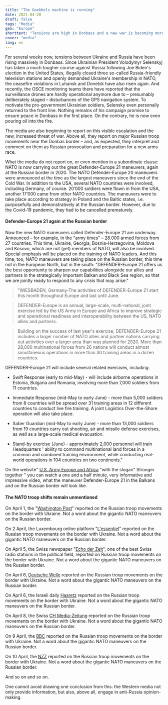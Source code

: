 ```yaml
---
title: "The Goebbels machine is running"
date: 2021-04-20
draft: false
tags: "Media"
geo: "Europe"
shorttext: "Tensions are high in Donbass and a new war is becoming more and more likely. But the media are deliberately providing one-sided information."
cover: "media"
lang: en
---
```


For several weeks now, tensions between Ukraine and Russia have been rising massively in Donbass. Since Ukrainian President Volodymyr Selenskyj has taken a much tougher course against Russia following Joe Biden's election in the United States, illegally closed three so-called Russia-friendly television stations and openly demanded Ukraine's membership in NATO, the ceasefire violations in Luhansk and Donetsk have also risen again. And recently, the OSCE monitoring teams there have reported that the surveillance drones are hardly operational anymore due to – presumably deliberately staged – disturbances of the GPS navigation system. To motivate the pro-government Ukrainian soldiers, Selensky even personally returned to the front line. Nothing remains of his campaign promise to ensure peace in Donbass in the first place. On the contrary, he is now even pouring oil into the fire.

The media are also beginning to report on this visible escalation and the new, increased threat of war. Above all, they report on major Russian troop movements near the Donbas border – and, as expected, they interpret and comment on them as Russian provocation and preparation for a new arms race.

What the media do not report on, or even mention in a subordinate clause: NATO is now carrying out the great Defender-Europe 21 maneuvers, again at the Russian border in 2020. The NATO Defender-Europe 20 maneuvers were announced at the time as the largest maneuvers since the end of the Cold War. In addition to the USA, several NATO countries were involved, including Germany, of course. 20’000 soldiers were flown in from the USA, another 17’000 came from other NATO countries. The maneuvers were to take place according to strategy in Poland and the Baltic states, i.e. purposefully and demonstratively at the Russian border. However, due to the Covid-19 pandemic, they had to be cancelled prematurely.

#### Defender-Europe 21 again at the Russian border

Now the new NATO maneuvers called Defender-Europe 21 are underway. Announced – for example, in the "army times" – 28.000 armed forces from 27 countries. This time, Ukraine, Georgia, Bosnia-Herzegovina, Moldova and Kosovo, which are not (yet) members of NATO, will also be involved. Special emphasis will be placed on the training of NATO leaders. And this time, too, NATO maneuvers are taking place on the Russian border, this time not in the European North, but in the south: "DEFENDER-Europe 21 offers us the best opportunity to sharpen our capabilities alongside our allies and partners in the strategically important Balkan and Black Sea region, so that we are jointly ready to respond to any crisis that may arise."

> "WIESBADEN, Germany-The activities of DEFENDER-Europe 21 start this month throughout Europe and last until June.

> DEFENDER-Europe is an annual, large-scale, multi-national, joint exercise led by the US Army in Europe and Africa to improve strategic and operational readiness and interoperability between the US, NATO allies and partners.

> Building on the success of last year's exercise, DEFENDER-Europe 21 includes a larger number of NATO allies and partner nations carrying out activities over a larger area than was planned for 2020. More than 28,000 multinational forces from 26 nations will conduct almost simultaneous operations in more than 30 training areas in a dozen countries.

DEFENDER-Europe 21 will include several related exercises, including:

  - Swift Response (early to mid-May) - will include airborne operations in Estonia, Bulgaria and Romania, involving more than 7,000 soldiers from 11 countries.

  - Immediate Response (mid-May to early June) - more than 5,000 soldiers from 8 countries will be spread over 31 training areas in 12 different countries to conduct live fire training. A joint Logistics Over-the-Shore operation will also take place.

  - Saber Guardian (mid-May to early June) - more than 13,000 soldiers from 19 countries carry out shooting, air and missile defense exercises, as well as a large-scale medical evacuation.

  - Stand-by exercise (June) - approximately 2,000 personnel will train Headquarters ' ability to command multinational land forces in a common and combined training environment, while conducting real-world operations in 104 countries on two continents."

On the website" [U.S. Army Europe and Africa](https://www.europeafrica.army.mil/Newsroom/D-Day/D-Day-Facts/videoid/787260/ "DDay Facts") "with the slogan" Stronger together " you can watch a one and a half minute, very informative and impressive video, what the maneuver Defender-Europe 21 in the Balkans and on the Russian border will look like.

#### The NATO troop shifts remain unmentioned

On April 1, the "[Washington Post](https://www.washingtonpost.com/opinions/2021/04/01/how-russias-military-activity-near-ukraine-is-poised-test-biden-administration/ "How Russia’s military activity near Ukraine is poised to test the Biden administration")" reported on the Russian troop movements on the border with Ukraine. Not a word about the gigantic NATO maneuvers on the Russian border.

On 2 April, the Luxembourg online platform "[L'essentiel](http://www.lessentiel.lu/de/news/welt/story/russland-droht-mit-zerstorung-in-ostukraine-21485575 "Russland droht mit Zerstörung in Ostukraine")" reported on the Russian troop movements on the border with Ukraine. Not a word about the gigantic NATO maneuvers on the Russian border.

On April 5, the Swiss newspaper "[Echo der Zeit](https://www.srf.ch/play/radio/echo-der-zeit/audio/russische-truppen-an-grenze-zur-ukraine-droht-eine-eskalation?id=6f723b72-4474-468d-b53c-6ee295c8eb20 "Russische Truppen an Grenze zur Ukraine - droht eine Eskalation?")", one of the best Swiss radio stations in the political field, reported on Russian troop movements on the border with Ukraine. Not a word about the gigantic NATO maneuvers on the Russian border.

On April 6, [Deutsche Welle](https://www.dw.com/de/russische-truppen-an-der-grenze-zur-ukraine-machtdemonstration-oder-bevorstehende-invasion/a-57112211 "Russische Truppen an der Grenze zur Ukraine: Machtdemonstration oder bevorstehende Invasion?") reported on the Russian troop movements on the border with Ukraine. Not a word about the gigantic NATO maneuvers on the Russian border.

On April 6, the Israeli daily [Haaretz](https://www.haaretz.com/world-news/ukraine-calls-for-path-into-nato-after-russia-masses-troops-1.9686698?utm_source=mailchimp&utm_medium=content&utm_campaign=haaretz-news&utm_content=af7bc5a819 "Ukraine Calls for Path Into NATO After Russia Masses Troops") reported on the Russian troop movements on the border with Ukraine. Not a word about the gigantic NATO maneuvers on the Russian border.

On April 8, the Swiss [CH Media-Zeitung](https://www.luzernerzeitung.ch/international/interview-zuercher-russland-experte-ueber-den-truppenaufmarsch-an-der-grenze-zur-ukraine-putin-testet-den-westen-ld.2123160 "Zürcher Russland-Experte über den Truppenaufmarsch an der Grenze zur Ukraine") reported on the Russian troop movements on the border with Ukraine. Not a word about the gigantic NATO maneuvers on the Russian border.

On 9 April, the [BBC](https://www.bbc.com/news/world-europe-56678665 "Ukraine conflict: Moscow could defend Russia-backed rebels") reported on the Russian troop movements on the border with Ukraine. Not a word about the gigantic NATO maneuvers on the Russian border.

On 10 April, the [NZZ](https://www.nzz.ch/international/russland-und-ukraine-kalkuel-mit-kriegsgefahr-im-donbass-ld.1611142 "Russland droht der Ukraine mit Krieg und lässt weitere Truppen aufmarschieren") reported on the Russian troop movements on the border with Ukraine. Not a word about the gigantic NATO maneuvers on the Russian border.

And so on and so on.

One cannot avoid drawing one conclusion from this: the Western media not only provide information, but also, above all, engage in anti-Russia opinion-making.
